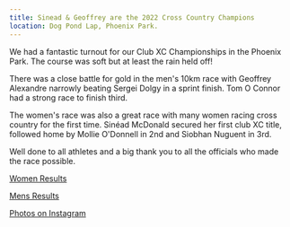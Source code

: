 ```yaml
---
title: Sinead & Geoffrey are the 2022 Cross Country Champions
location: Dog Pond Lap, Phoenix Park.
---
```


We had a fantastic turnout for our Club XC Championships in the Phoenix Park. The course was soft but at least the rain held off! 

There was a close battle for gold in the men's 10km race with Geoffrey Alexandre narrowly beating Sergei Dolgy in a sprint finish. Tom O Connor had a strong race to finish third. 

The women's race was also a great race with many women racing cross country for the first time. Sinéad McDonald secured her first club XC title, followed home by Mollie O'Donnell in 2nd and Siobhan Nuguent in 3rd. 

Well done to all athletes and a big thank you to all the officials who made the race possible. 

<a href="/races/2022-03-13-lvac-club-xc-women/" target="_blank" rel="noopener noreferrer">Women Results</a>

<a href="/races/2022-03-13-lvac-club-xc-men/" target="_blank" rel="noopener noreferrer">Mens Results</a>

<a href="https://www.instagram.com/p/CbC36LOsZUM/" target="_blank" rel="noopener noreferrer">Photos on Instagram</a>
 
